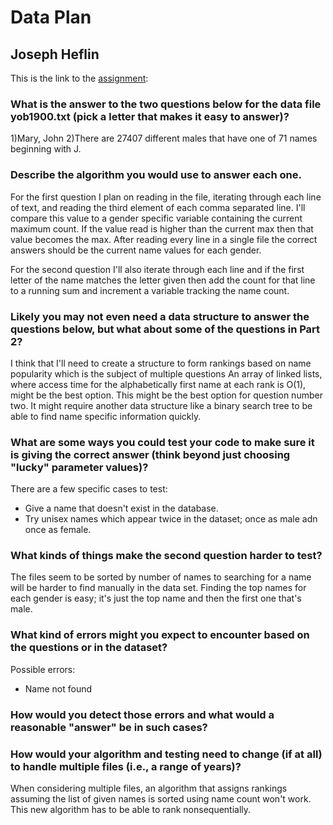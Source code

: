 # Data Plan
## Joseph Heflin

This is the link to the [assignment](http://www.cs.duke.edu/courses/compsci307/current/assign/01_data/):


### What is the answer to the two questions below for the data file yob1900.txt (pick a letter that makes it easy to answer)? 
1)Mary, John
2)There are 27407 different males that have one of 71 names beginning with J.

### Describe the algorithm you would use to answer each one.
For the first question I plan on reading in the file, iterating through each line of text, and reading the third element of each comma separated line.
I'll compare this value to a gender specific variable containing the current maximum count. If the value read is higher than the current max then that value becomes the max.
After reading every line in a single file the correct answers should be the current name values for each gender.

For the second question I'll also iterate through each line and if the first letter of the name matches the letter given then add 
the count for that line to a running sum and increment a variable tracking the name count.
### Likely you may not even need a data structure to answer the questions below, but what about some of the questions in Part 2?
I think that I'll need to create a structure to form rankings based on name popularity which is the subject of multiple questions
An array of linked lists, where access time for the alphabetically first name at each rank is O(1), might be the best option.
This might be the best option for question number two.
It might require another data structure like a binary search tree to be able to find name specific information quickly.

### What are some ways you could test your code to make sure it is giving the correct answer (think beyond just choosing "lucky" parameter values)?
There are a few specific cases to test:
* Give a name that doesn't exist in the database.
* Try unisex names which appear twice in the dataset; once as male adn once as female.

### What kinds of things make the second question harder to test?
The files seem to be sorted by number of names to searching for a name will be harder to find manually in the data set.
Finding the top names for each gender is easy; it's just the top name and then the first one that's male.

### What kind of errors might you expect to encounter based on the questions or in the dataset?
Possible errors:
* Name not found

### How would you detect those errors and what would a reasonable "answer" be in such cases?

### How would your algorithm and testing need to change (if at all) to handle multiple files (i.e., a range of years)?
When considering multiple files, an algorithm that assigns rankings assuming the list of given names is sorted using name
count won't work. This new algorithm has to be able to rank nonsequentially. 
